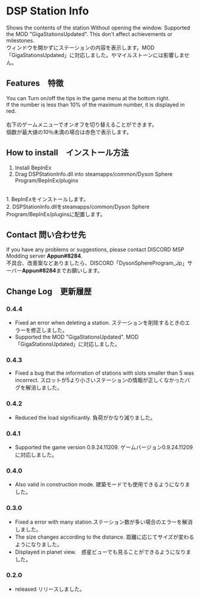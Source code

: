 # DSP Station Info
Shows the contents of the station Without opening the window. Supported the MOD "GigaStationsUpdated". This don't affect achievements or milestones. <br>
ウィンドウを開かずにステーションの内容を表示します。MOD「GigaStationsUpdated」に対応しました。やマイルストーンには影響しません。<br>

## Features　特徴
You can Turn on/off the tips in the game menu at the bottom right.<br>
If the number is less than 10% of the maximum number, it is displayed in red.<br>
<br>
右下のゲームメニューでオンオフを切り替えることができます。<br>
個数が最大値の10％未満の場合は赤色で表示します。<br>

## How to install　インストール方法
1. Install BepInEx<br>
2. Drag DSPStationInfo.dll into steamapps/common/Dyson Sphere Program/BepInEx/plugins<br>
<br>
1. BepInExをインストールします。<br>
2. DSPStationInfo.dllをsteamapps/common/Dyson Sphere Program/BepInEx/pluginsに配置します。<br>

## Contact 問い合わせ先
If you have any problems or suggestions, please contact DISCORD MSP Modding server **Appun#8284**.<br>
不具合、改善案などありましたら、DISCORD「DysonSphereProgram_Jp」サーバー**Appun#8284**までお願いします。<br>

## Change Log　更新履歴
### 0.4.4
- Fixed an error when deleting a station. ステーションを削除するときのエラーを修正しました。
- Supported the MOD "GigaStationsUpdated".  MOD「GigaStationsUpdated」に対応しました。
### 0.4.3
- Fixed a bug that the information of stations with slots smaller than 5 was incorrect. スロットが5より小さいステーションの情報が正しくなかったバグを解消しました。
### 0.4.2
- Reduced the load significantly. 負荷がかなり減りました。
### 0.4.1
- Supported the game version 0.9.24.11209. ゲームバージョン0.9.24.11209に対応しました。
### 0.4.0
- Also valid in construction mode. 建築モードでも使用できるようになりました。
### 0.3.0
- Fixed a error with many station.ステーション数が多い場合のエラーを解消しました。
- The size changes according to the distance. 距離に応じてサイズが変わるようになりました。
- Displayed in planet view.　惑星ビューでも見ることができるようになりました。
### 0.2.0
-  released リリースしました。
